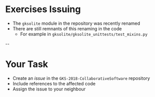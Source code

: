 # Exercises Issuing

* The `gksolite` module in the repository was recently renamed
* There are still remnants of this renaming in the code
    * For example in `gksolite/gksolite_unittests/test_mixins.py`

--

# Your Task

* Create an *issue* in the `GKS-2018-CollaborativeSoftware` repository
* Include references to the affected code
* Assign the issue to your neighbour
